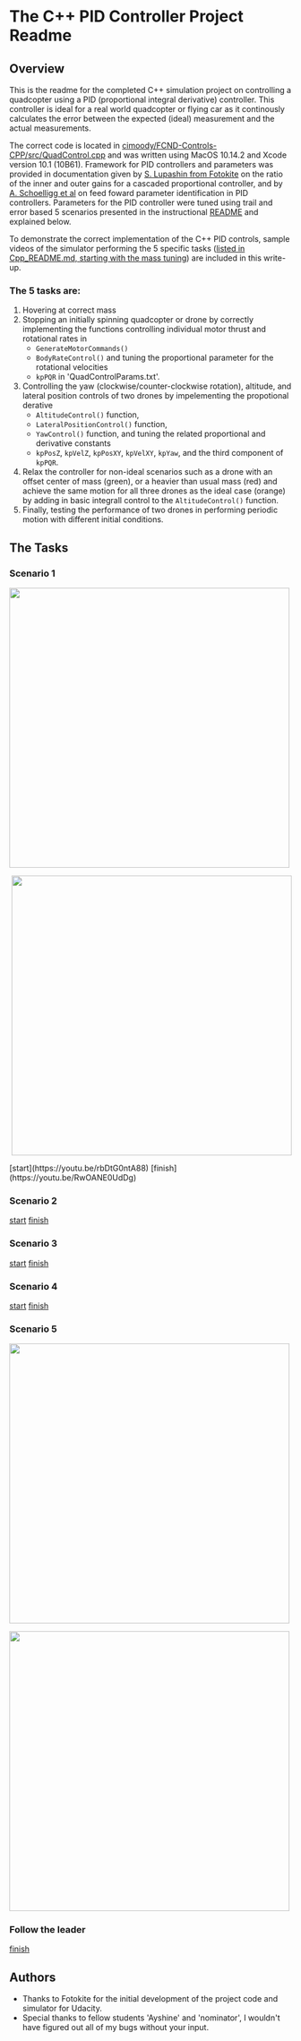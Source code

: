 # The C++ PID Controller Project Readme #

## Overview ##

This is the readme for the completed C++ simulation project on controlling a quadcopter using a PID (proportional integral derivative) controller. This controller is ideal for a real world quadcopter or flying car as it continously calculates the error between the expected (ideal) measurement and the actual measurements.


The correct code is located in [cimoody/FCND-Controls-CPP/src/QuadControl.cpp](https://github.com/cimoody/FCND-Controls-CPP/blob/master/src/QuadControl.cpp) and was written using MacOS 10.14.2 and Xcode version 10.1 (10B61). Framework for PID controllers and parameters was provided in documentation given by [S. Lupashin from Fotokite](https://github.com/cimoody/FCND-Controls-CPP/blob/master/Double_Integrator_Control__Cascaded_P_Controller_Gains_vs_Damping_Ratio.pdf) on the ratio of the inner and outer gains for a cascaded proportional controller, and by [A. Schoelligg et al](https://github.com/cimoody/FCND-Controls-CPP/blob/master/schoellig-acc12.pdf) on feed foward parameter identification in PID controllers. Parameters for the PID controller were tuned using trail and error based 5 scenarios presented in the instructional [README](https://github.com/cimoody/FCND-Controls-CPP/blob/master/Cpp_README.md) and explained below.


To demonstrate the correct implementation of the C++ PID controls, sample videos of the simulator performing the 5 specific tasks ([listed in Cpp_README.md, starting with the mass tuning](https://github.com/cimoody/FCND-Controls-CPP/blob/master/Cpp_README.md#testing-it-out)) are included in this write-up.

### The 5 tasks are:
1. Hovering at correct mass 
2. Stopping an initially spinning quadcopter or drone by correctly implementing the functions controlling individual motor thrust and rotational rates in
	- `GenerateMotorCommands()`
	- `BodyRateControl()`
	and tuning the proportional parameter for the rotational velocities
	- `kpPQR` in 'QuadControlParams.txt'[](https://github.com/cimoody/FCND-Controls-CPP/tree/master/config).
3. Controlling the yaw (clockwise/counter-clockwise rotation), altitude, and lateral position controls of two drones by impelementing the propotional derative 
	- `AltitudeControl()` function,
	- `LateralPositionControl()` function,
	- `YawControl()` function,
	and tuning the related proportional and derivative constants
	- `kpPosZ`, `kpVelZ`, `kpPosXY`, `kpVelXY`, `kpYaw`, and the third component of `kpPQR`.
4. Relax the controller for non-ideal scenarios such as a drone with an offset center of mass (green), or a heavier than usual mass (red) and achieve the same motion for all three drones as the ideal case (orange) by adding in basic integrall control to the `AltitudeControl()` function.
5. Finally, testing the performance of two drones in performing periodic motion with different initial conditions.


## The Tasks ##

### Scenario 1 ###

<p align="left">
<img src="animations/scenario4.gif" width="500"/>
</p>
<p align="right">
<img src="animations/scenario4.gif" width="500"/>
</p>
[start](https://youtu.be/rbDtG0ntA88) [finish](https://youtu.be/RwOANE0UdDg)

### Scenario 2 ###

[start](https://youtu.be/OyQ1zFRaxA0) [finish](https://youtu.be/MLuDJvOlmaE)

### Scenario 3 ###

[start](https://youtu.be/jszk5gQG9bA) [finish](https://youtu.be/7OZu-66MHqk)


### Scenario 4 ###

[start](https://youtu.be/TIJI13YTjak) [finish](https://youtu.be/Z690Q5rHcL8)


### Scenario 5 ###

<p align="left">
<img src="[![Initial Scenario 5 (animations.Scenario5.jpg)](http://www.youtube.com/watch?v=MGoWMPEWPmw "")" width="500"/>

<p/>
<p align="left">
<img src="[![PID controlled Scenario 5 (animations.Scenario5.jpg)](http://www.youtube.com/watch?v=sT3jDKye_wA "PID controlled Scenario 5")" width="500"/>
<p/>


### Follow the leader  ###

[finish]()


## Authors ##

- Thanks to Fotokite for the initial development of the project code and simulator for Udacity.
- Special thanks to fellow students 'Ayshine' and 'nominator', I wouldn't have figured out all of my bugs without your input.